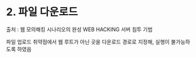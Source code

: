 # 2. 파일 다운로드

출처 : 웹 모의해킹 시나리오의 완성 WEB HACKING 서버 침투 기법

파일 업로드 취약점에서 웹 루트가 아닌 곳을 다운로드 경로로 지정해, 실행이 불가능하도록 하였음